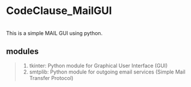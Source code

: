 # CodeClause_MailGUI
<br>
This is a simple MAIL GUI using python.

## modules
>1. tkinter: Python module for Graphical User Interface (GUI)
>2. smtplib: Python module for outgoing email services (Simple Mail Transfer Protocol)

